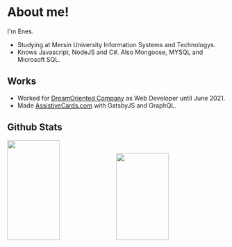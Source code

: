 # About me!

I'm Enes. 
- Studying at Mersin University Information Systems and Technologys. 
- Knows Javascript, NodeJS and C#. Also Mongoose, MYSQL and Microsoft SQL.

## Works
- Worked for [DreamOriented Company](https://dreamoriented.org) as Web Developer until June 2021.
- Made [AssistiveCards.com](http://assistivecards.com) with GatsbyJS and GraphQL.

## Github Stats
<div>
<img src="https://github-readme-stats.vercel.app/api/top-langs?username=enescosanuz&show_icons=true&layout=compact&theme=nightowl" style="height: 230px; width: 49%" />
<img src="https://github-readme-stats.vercel.app/api?username=enescosanuz&show_icons=true&theme=nightowl" style="height: 200px; width: 49%" /> 
</div>
